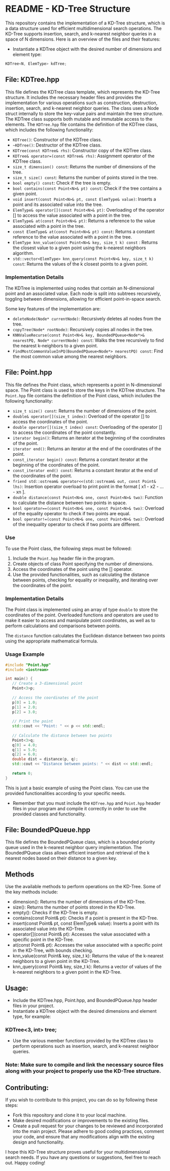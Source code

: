 # README - KD-Tree Structure

This repository contains the implementation of a KD-Tree structure, which is a data structure used for efficient multidimensional search operations. The KD-Tree supports insertion, search, and k-nearest neighbor queries in a space of N dimensions. Here is an overview of the files and their features:
* Instantiate a KDTree object with the desired number of dimensions and element type:
```cpp
KDTree<N, ElemType> kdTree;
```

## File: KDTree.hpp
This file defines the KDTree class template, which represents the KD-Tree structure. It includes the necessary header files and provides the implementation for various operations such as construction, destruction, insertion, search, and k-nearest neighbor queries. The class uses a Node struct internally to store the key-value pairs and maintain the tree structure. The KDTree class supports both mutable and immutable access to the elements.
The `KDTree.hpp` file contains the definition of the KDTree class, which includes the following functionality:

- `KDTree()`: Constructor of the KDTree class.
- `~KDTree()`: Destructor of the KDTree class.
- `KDTree(const KDTree& rhs)`: Constructor copy of the KDTree class.
- `KDTree& operator=(const KDTree& rhs)`: Assignment operator of the KDTree class.
- `size_t dimension() const`: Returns the number of dimensions of the tree.
- `size_t size() const`: Returns the number of points stored in the tree.
- `bool empty() const`: Check if the tree is empty.
- `bool contains(const Point<N>& pt) const`: Check if the tree contains a given point.
- `void insert(const Point<N>& pt, const ElemType& value)`: Inserts a point and its associated value into the tree.
- `ElemType& operator[](const Point<N>& pt)`: Overloading of the operator [] to access the value associated with a point in the tree.
- `ElemType& at(const Point<N>& pt)`: Returns a reference to the value associated with a point in the tree.
- `const ElemType& at(const Point<N>& pt) const`: Returns a constant reference to the value associated with a point in the tree.
- `ElemType knn_value(const Point<N>& key, size_t k) const` : Returns the closest value to a given point using the k-nearest neighbors algorithm.
- `std::vector<ElemType> knn_query(const Point<N>& key, size_t k) const`: Returns the values of the k closest points to a given point.

### Implementation Details
The KDTree is implemented using nodes that contain an N-dimensional point and an associated value. Each node is split into subtrees recursively, toggling between dimensions, allowing for efficient point-in-space search.

Some key features of the implementation are:
- `deleteNode(Node* currentNode)`: Recursively deletes all nodes from the tree.
- `copyTree(Node* rootNode)`: Recursively copies all nodes in the tree.
- `KNNValueRecurse(const Point<N>& key, BoundedPQueue<Node*>& nearestPQ, Node* currentNode) const`: Walks the tree recursively to find the nearest k-neighbors to a given point.
- `FindMostCommonValueInPQ(BoundedPQueue<Node*> nearestPQ) const`: Find the most common value among the nearest neighbors.

## File: Point.hpp
This file defines the Point class, which represents a point in N-dimensional space. The Point class is used to store the keys in the KDTree structure.
The `Point.hpp` file contains the definition of the Point class, which includes the following functionality:

- `size_t size() const`: Returns the number of dimensions of the point.
- `double& operator[](size_t index)`: Overload of the operator [] to access the coordinates of the point.
- `double operator[](size_t index) const`: Overloading of the operator [] to access the coordinates of the point constantly.
- `iterator begin()`: Returns an iterator at the beginning of the coordinates of the point.
- `iterator end()`: Returns an iterator at the end of the coordinates of the point.
- `const_iterator begin() const`: Returns a constant iterator at the beginning of the coordinates of the point.
- `const_iterator end() const`: Returns a constant iterator at the end of the coordinates of the point.
- `friend std::ostream& operator<<(std::ostream& out, const Point& lhs)`: Insertion operator overload to print point in the format [ x1 - x2 - ... - xn ].
- `double distance(const Point<N>& one, const Point<N>& two)`: Function to calculate the distance between two points in space.
- `bool operator==(const Point<N>& one, const Point<N>& two)`: Overload of the equality operator to check if two points are equal.
- `bool operator!=(const Point<N>& one, const Point<N>& two)`: Overload of the inequality operator to check if two points are different.

### Use
To use the Point class, the following steps must be followed:
1. Include the `Point.hpp` header file in the program.
2. Create objects of class Point specifying the number of dimensions.
3. Access the coordinates of the point using the [] operator.
4. Use the provided functionalities, such as calculating the distance between points, checking for equality or inequality, and iterating over the coordinates of the point.

### Implementation Details
The Point class is implemented using an array of type `double` to store the coordinates of the point. Overloaded functions and operators are used to make it easier to access and manipulate point coordinates, as well as to perform calculations and comparisons between points.

The `distance` function calculates the Euclidean distance between two points using the appropriate mathematical formula.

### Usage Example
```cpp
#include "Point.hpp"
#include <iostream>

int main() {
   // Create a 3-dimensional point
   Point<3>p;
  
   // Access the coordinates of the point
   p[0] = 1.0;
   p[1] = 2.0;
   p[2] = 3.0;
  
   // Print the point
   std::cout << "Point: " << p << std::endl;
  
   // Calculate the distance between two points
   Point<3>q;
   q[0] = 4.0;
   q[1] = 5.0;
   q[2] = 6.0;
   double dist = distance(p, q);
   std::cout << "Distance between points: " << dist << std::endl;
  
   return 0;
}
```
This is just a basic example of using the Point class. You can use the provided functionalities according to your specific needs.
- Remember that you must include the `KDTree.hpp` and `Point.hpp` header files in your program and compile it correctly in order to use the provided classes and functionality.
## File: BoundedPQueue.hpp
This file defines the BoundedPQueue class, which is a bounded priority queue used in the k-nearest neighbor query implementation. The BoundedPQueue class allows efficient insertion and retrieval of the k nearest nodes based on their distance to a given key.
## Methods
Use the available methods to perform operations on the KD-Tree. Some of the key methods include:

* dimension(): Returns the number of dimensions of the KD-Tree.
* size(): Returns the number of points stored in the KD-Tree.
* empty(): Checks if the KD-Tree is empty.
* contains(const Point<N>& pt): Checks if a point is present in the KD-Tree.
* insert(const Point<N>& pt, const ElemType& value): Inserts a point with its associated value into the KD-Tree.
* operator[](const Point<N>& pt): Accesses the value associated with a specific point in the KD-Tree.
* at(const Point<N>& pt): Accesses the value associated with a specific point in the KD-Tree, with bounds checking.
* knn_value(const Point<N>& key, size_t k): Returns the value of the k-nearest neighbors to a given point in the KD-Tree.
* knn_query(const Point<N>& key, size_t k): Returns a vector of values of the k-nearest neighbors to a given point in the KD-Tree.
## Usage:

* Include the KDTree.hpp, Point.hpp, and BoundedPQueue.hpp header files in your project.
* Instantiate a KDTree object with the desired dimensions and element type, for example:
### KDTree<3, int> tree;
* Use the various member functions provided by the KDTree class to perform operations such as insertion, search, and k-nearest neighbor queries.
### Note: Make sure to compile and link the necessary source files along with your project to properly use the KD-Tree structure.

## Contributing:

If you wish to contribute to this project, you can do so by following these steps:

* Fork this repository and clone it to your local machine.
* Make desired modifications or improvements to the existing files.
* Create a pull request for your changes to be reviewed and incorporated into the main project.
Please adhere to good coding practices, comment your code, and ensure that any modifications align with the existing design and functionality.

I hope this KD-Tree structure proves useful for your multidimensional search needs. If you have any questions or suggestions, feel free to reach out. Happy coding!
